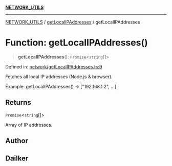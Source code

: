 [**NETWORK_UTILS**](../../README.md)

***

[NETWORK_UTILS](../../README.md) / [getLocalIPAddresses](../README.md) / getLocalIPAddresses

# Function: getLocalIPAddresses()

> **getLocalIPAddresses**(): `Promise`\<`string`[]\>

Defined in: [network/getLocalIPAddresses.ts:9](https://github.com/dailker/everyutil-js/blob/b3e269da55b7d96c15eb37e98c5c4f6b94f05f6f/src/network/getLocalIPAddresses.ts#L9)

Fetches all local IP addresses (Node.js & browser).

Example: getLocalIPAddresses() → ["192.168.1.2", ...]

## Returns

`Promise`\<`string`[]\>

Array of IP addresses.

## Author

## Dailker
